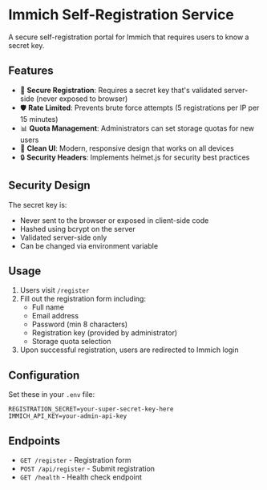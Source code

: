 # Immich Self-Registration Service

A secure self-registration portal for Immich that requires users to know a secret key.

## Features

- 🔐 **Secure Registration**: Requires a secret key that's validated server-side (never exposed to browser)
- 🛡️ **Rate Limited**: Prevents brute force attempts (5 registrations per IP per 15 minutes)
- 📊 **Quota Management**: Administrators can set storage quotas for new users
- 🎨 **Clean UI**: Modern, responsive design that works on all devices
- 🔒 **Security Headers**: Implements helmet.js for security best practices

## Security Design

The secret key is:
- Never sent to the browser or exposed in client-side code
- Hashed using bcrypt on the server
- Validated server-side only
- Can be changed via environment variable

## Usage

1. Users visit `/register`
2. Fill out the registration form including:
   - Full name
   - Email address
   - Password (min 8 characters)
   - Registration key (provided by administrator)
   - Storage quota selection
3. Upon successful registration, users are redirected to Immich login

## Configuration

Set these in your `.env` file:

```env
REGISTRATION_SECRET=your-super-secret-key-here
IMMICH_API_KEY=your-admin-api-key
```

## Endpoints

- `GET /register` - Registration form
- `POST /api/register` - Submit registration
- `GET /health` - Health check endpoint